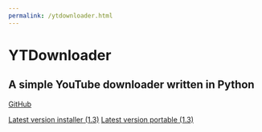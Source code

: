 ```yaml
---
permalink: /ytdownloader.html
---
```

# YTDownloader
## A simple YouTube downloader written in Python

[GitHub](https://github.com/GPGamer98/YTDownloader)

[Latest version installer (1.3)](https://github.com/GPGamer98/YTDownloader/releases/tag/v1.3)
[Latest version portable (1.3)](https://github.com/GPGamer98/YTDownloader/releases/tag/v1.3Portable)
